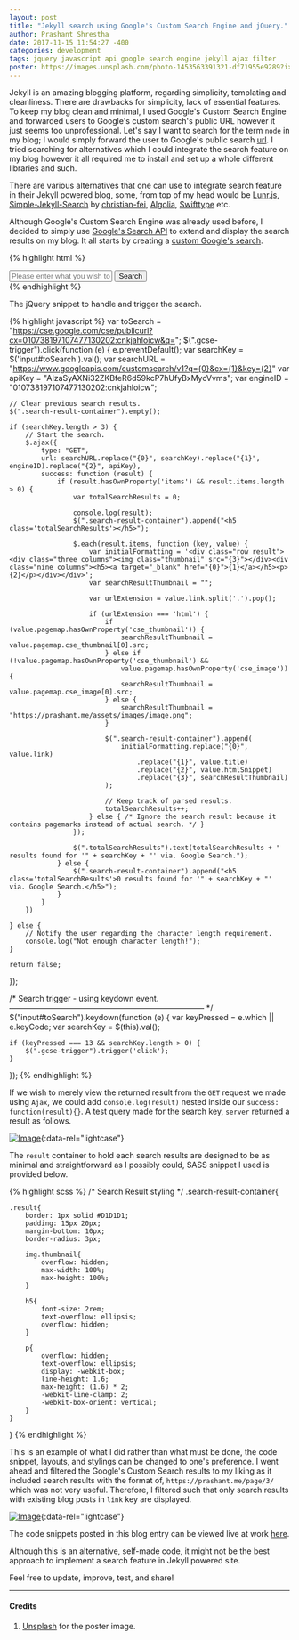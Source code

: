 ```yaml
---
layout: post
title: "Jekyll search using Google's Custom Search Engine and jQuery."
author: Prashant Shrestha 
date: 2017-11-15 11:54:27 -400 
categories: development
tags: jquery javascript api google search engine jekyll ajax filter
poster: https://images.unsplash.com/photo-1453563391321-df71955e9289?ixlib=rb-0.3.5&ixid=eyJhcHBfaWQiOjEyMDd9&s=92ca1d9f6cc83f9be89e6b19116fa77c&auto=format&fit=crop&w=1650&q=80
---
```


Jekyll is an amazing blogging platform, regarding simplicity, templating and cleanliness. There are drawbacks for simplicity, lack of essential features. To keep my blog clean and minimal, I used Google's Custom Search Engine and forwarded users to Google's custom search's public URL however it just seems too unprofessional. Let's say I want to search for the term `node` in my blog; I would simply forward the user to Google's public search [url](https://cse.google.com/cse/publicurl?cx=010738197107477130202:cnkjahloicw&q=node). I tried searching for alternatives which I could integrate the search feature on my blog however it all required me to install and set up a whole different libraries and such.

There are various alternatives that one can use to integrate search feature in their Jekyll powered blog, some, from top of my head would be [Lunr.js](https://learn.cloudcannon.com/jekyll/jekyll-search-using-lunr-js/), [Simple-Jekyll-Search](https://github.com/christian-fei/Simple-Jekyll-Search) by [christian-fei](https://github.com/christian-fei), [Algolia](https://www.algolia.com/), [Swifttype](https://swiftype.com/) etc.
<!--excerpt-->
Although Google's Custom Search Engine was already used before, I decided to simply use [Google's Search API](https://developers.google.com/custom-search/json-api/v1/using_rest) to extend and display the search results on my blog. It all starts by creating a [custom Google's search](https://cse.google.com/create/new).



{% highlight html %}
<div class="row">
    <input class="u-full-width" type="text" placeholder="Please enter what you wish to search here." id="toSearch">
    <input class="button-primary" class="gcse-trigger" type="submit" value="Search">
</div>
{% endhighlight %}

The jQuery snippet to handle and trigger the search.

{% highlight javascript %}
var toSearch = "https://cse.google.com/cse/publicurl?cx=010738197107477130202:cnkjahloicw&q=";
$(".gcse-trigger").click(function (e) {
    e.preventDefault();
    var searchKey = $('input#toSearch').val();
    var searchURL = "https://www.googleapis.com/customsearch/v1?q={0}&cx={1}&key={2}"
    var apiKey = "AIzaSyAXNi32ZKBfeR6d59kcP7hUfyBxMycVvms";
    var engineID = "010738197107477130202:cnkjahloicw";

    // Clear previous search results.
    $(".search-result-container").empty();

    if (searchKey.length > 3) {
        // Start the search.
        $.ajax({
            type: "GET",
            url: searchURL.replace("{0}", searchKey).replace("{1}", engineID).replace("{2}", apiKey),
            success: function (result) {
                if (result.hasOwnProperty('items') && result.items.length > 0) {
                    var totalSearchResults = 0;

                    console.log(result);
                    $(".search-result-container").append("<h5 class='totalSearchResults'></h5>");

                    $.each(result.items, function (key, value) {
                        var initialFormatting = '<div class="row result"><div class="three columns"><img class="thumbnail" src="{3}"></div><div class="nine columns"><h5><a target="_blank" href="{0}">{1}</a></h5><p>{2}</p></div></div>';
                        var searchResultThumbnail = "";

                        var urlExtension = value.link.split('.').pop();

                        if (urlExtension === 'html') {
                            if (value.pagemap.hasOwnProperty('cse_thumbnail')) {
                                searchResultThumbnail = value.pagemap.cse_thumbnail[0].src;
                            } else if (!value.pagemap.hasOwnProperty('cse_thumbnail') &&
                                value.pagemap.hasOwnProperty('cse_image')) {
                                searchResultThumbnail = value.pagemap.cse_image[0].src;
                            } else {
                                searchResultThumbnail = "https://prashant.me/assets/images/image.png";
                            }

                            $(".search-result-container").append(
                                initialFormatting.replace("{0}", value.link)
                                    .replace("{1}", value.title)
                                    .replace("{2}", value.htmlSnippet)
                                    .replace("{3}", searchResultThumbnail)
                            );

                            // Keep track of parsed results.
                            totalSearchResults++;
                        } else { /* Ignore the search result because it contains pagemarks instead of actual search. */ }
                    });

                    $(".totalSearchResults").text(totalSearchResults + " results found for '" + searchKey + "' via. Google Search.");
                } else {
                    $(".search-result-container").append("<h5 class='totalSearchResults'>0 results found for '" + searchKey + "' via. Google Search.</h5>");
                }
            }
        })

    } else {
        // Notify the user regarding the character length requirement.
        console.log("Not enough character length!");
    }

    return false;
});

/* Search trigger - using keydown event.
–––––––––––––––––––––––––––––––––––––––––––––––––– */
$("input#toSearch").keydown(function (e) {
    var keyPressed = e.which || e.keyCode;
    var searchKey = $(this).val();

    if (keyPressed === 13 && searchKey.length > 0) {
        $(".gcse-trigger").trigger('click');
    }
});
{% endhighlight %}

If we wish to merely view the returned result from the `GET` request we made using `Ajax`, we could add `console.log(result)` nested inside our `success: function(result){}`. A test query made for the search key, `server` returned a result as follows.

[![Image](https://i.imgur.com/I8cyZM0.png)](https://i.imgur.com/I8cyZM0.png "console.log(result);"){:data-rel="lightcase"}

The `result` container to hold each search results are designed to be as minimal and straightforward as I possibly could, SASS snippet I used is provided below.

{% highlight scss %}
/* Search Result styling */
.search-result-container{

    .result{
        border: 1px solid #D1D1D1;
        padding: 15px 20px;
        margin-bottom: 10px;
        border-radius: 3px;

        img.thumbnail{
            overflow: hidden;
            max-width: 100%;
            max-height: 100%;
        }

        h5{
            font-size: 2rem;
            text-overflow: ellipsis;
            overflow: hidden;
        }

        p{
            overflow: hidden;
            text-overflow: ellipsis;
            display: -webkit-box;
            line-height: 1.6;
            max-height: (1.6) * 2;
            -webkit-line-clamp: 2;
            -webkit-box-orient: vertical;
        }
    }
}
{% endhighlight %}

This is an example of what I did rather than what must be done, the code snippet, layouts, and stylings can be changed to one's preference. I went ahead and filtered the Google's Custom Search results to my liking as it included search results with the format of, `https://prashant.me/page/3/` which was not very useful. Therefore, I filtered such that only search results with existing blog posts in `link` key are displayed.

[![Image](https://i.imgur.com/tJu4Gqh.png)](https://i.imgur.com/tJu4Gqh.png "console.log(result);"){:data-rel="lightcase"}

The code snippets posted in this blog entry can be viewed live at work [here](https://prashant.me/search/).

Although this is an alternative, self-made code, it might not be the best approach to implement a search feature in Jekyll powered site.

Feel free to update, improve, test, and share!

---

#### Credits
1. [Unsplash](https://unsplash.com/photos/kSLNVacFehs) for the poster image.